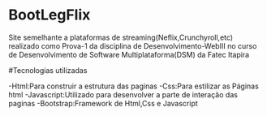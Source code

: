 # BootLegFlix
Site semelhante a plataformas de streaming(Neflix,Crunchyroll,etc) realizado como Prova-1 da disciplina de Desenvolvimento-WebIII no curso de Desenvolvimento de Software Multiplataforma(DSM) da Fatec Itapira

#Tecnologias utilizadas

-Html:Para construir a estrutura das paginas
-Css:Para estilizar as Páginas html
-Javascript:Utilizado para desenvolver a parte de interação das paginas
-Bootstrap:Framework de Html,Css e Javascript
